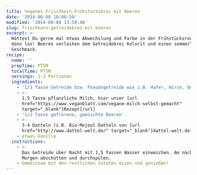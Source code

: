 ```yaml
---
title: Veganes Frischkorn-Frühstücksbrei mit Beeren
date: '2014-08-08 10:00:50'
modified: '2014-08-08 13:58:46'
slug: frischkorn-getreidebrei-mit-beeren
excerpt: >-
  Hättest Du gerne mal etwas Abwechslung und Farbe in der Frühstücksroutine? Na
  dann los! Beeren verleihen dem Getreidebrei Kolorit und einen sommerlichen
  Geschmack.
recipe:
  name: ''
  prepTime: PT5M
  totalTime: PT5M
  servings: 1-2 Portionen
  ingredients:
    - '1/3 Tasse Getreide bzw. Pseudogetreide wie z.B. Hafer, Hirse, Quinoa,...'
    - >-
      1,5 Tasse pflanzliche Milch, hier unser [url
      href="https://www.veganblatt.com/vegane-milch-selbst-gemacht"
      target="_blank"]Rezept[/url]
    - '1/2 Tasse gefrorene, gemischte Beeren'
    - >-
      3-4 Datteln (z.B. Bio-Mejoul Datteln von [url
      href="http://www.dattel-welt.de/" target="_blank"]dattel-welt.de[/url])
    - etwas Vanille
  instructions:
    - >-
      Das Getreide über Nacht mit 1,5 Tassen Wasser einweichen. Am nächsten
      Morgen abschütten und durchspülen.
    - Gemeinsam mit den restlichen Zutaten mixen und genießen!
---
```


